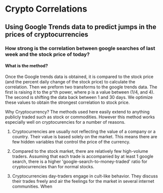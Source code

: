 # Crypto Correlations

## Using Google Trends data to predict jumps in the prices of cryptocurrencies

### How strong is the correlation between google searches of last week and the stock price of today?

#### What is the method?

Once the Google trends data is obtained, it is compared to the stock price (and the percent daily change of the stock price) to calculate the correlation. Then we preform two transforms to the google trends data. The first is raising it to the p^th power, where p is a value between (1/4, and 4). The second is shifting the data back between 1 and 30 days. We optimize these values to obtain the strongest correlation to stock price. 



Why Cryptocurrency?
The methods used here easily extend to anything publicly traded such as stock or commodities. However this method works especially well on cryptocurencies for a number of reasons.

1. Cryptocurrencies are usually not reflecting the value of a company or a country. Their value is based solely on the market. This means there are few hidden variables that control the price of the currency.

2. Compared to the stock market, there are relatively few high-volume traders. Assuming that each trade is accompanied by at least 1 google search, there is a higher 'google-search-to-money-traded' ratio for cryptocurrencies than for normal stocks. 

3. Cryptocurrencies day-traders engage in cult-like behavior. They discuss their trades freely and air the feelings for the market in several internet communities. When 

